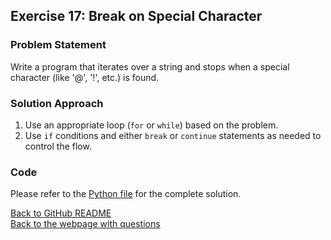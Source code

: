 ## Exercise 17: Break on Special Character

### Problem Statement
Write a program that iterates over a string and stops when a special character (like '@', '!', etc.) is found.

### Solution Approach
1. Use an appropriate loop (`for` or `while`) based on the problem.
2. Use `if` conditions and either `break` or `continue` statements as needed to control the flow.

### Code
Please refer to the [Python file](e17_break_on_special_character.py) for the complete solution.

[Back to GitHub README](https://github.com/jspackiaraj/AY202425-Fall-Python/blob/master/exercise_002_Break_and_continue/README.md)  
[Back to the webpage with questions](https://jsp.shiksha/index.php/portfolio/bcse101e-computer-programming-python/introduction-python/programming-exercises-002/programming-exercises-002-break-and-continue)
